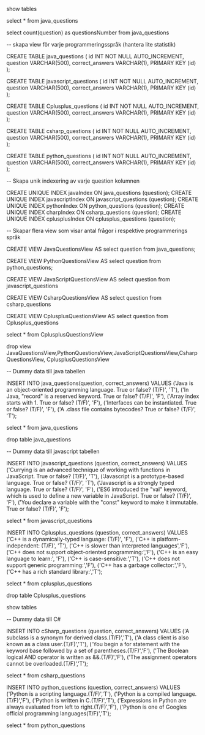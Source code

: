 show tables

select * from java_questions

select count(question) as questionsNumber from java_questions

-- skapa view för varje programmeringsspråk (hantera lite statistik)


CREATE TABLE java_questions (
                                id INT NOT NULL AUTO_INCREMENT,
                                question VARCHAR(500),
                                correct_answers VARCHAR(1),
                                PRIMARY KEY (id)
);

CREATE TABLE javascript_questions (
                                      id INT NOT NULL AUTO_INCREMENT,
                                      question VARCHAR(500),
                                      correct_answers VARCHAR(1),
                                      PRIMARY KEY (id)
);

CREATE TABLE Cplusplus_questions (
                                      id INT NOT NULL AUTO_INCREMENT,
                                      question VARCHAR(500),
                                      correct_answers VARCHAR(1),
                                      PRIMARY KEY (id)
);



CREATE TABLE csharp_questions (
                                  id INT NOT NULL AUTO_INCREMENT,
                                  question VARCHAR(500),
                                  correct_answers VARCHAR(1),
                                  PRIMARY KEY (id)
);

CREATE TABLE python_questions (
                                  id INT NOT NULL AUTO_INCREMENT,
                                  question VARCHAR(500),
                                  correct_answers VARCHAR(1),
                                  PRIMARY KEY (id)
);

-- Skapa unik indexering av varje question kolumnen

CREATE UNIQUE INDEX javaIndex ON java_questions (question);
CREATE UNIQUE INDEX javascriptIndex ON javascript_questions (question);
CREATE UNIQUE INDEX pythonIndex ON python_questions (question);
CREATE UNIQUE INDEX charpIndex ON csharp_questions (question);
CREATE UNIQUE INDEX cplusplusIndex ON cplusplus_questions (question);

-- Skapar flera view som visar antal frågor i respektive programmerings språk

CREATE VIEW JavaQuestionsView AS
    select question from java_questions;

CREATE VIEW PythonQuestionsView AS
select question from python_questions;

CREATE VIEW JavaScriptQuestionsView AS
select question from javascript_questions

CREATE VIEW CsharpQuestionsView AS
select question from csharp_questions

CREATE VIEW CplusplusQuestionsView AS
select question from Cplusplus_questions

select * from CplusplusQuestionsView


drop view JavaQuestionsView,PythonQuestionsView,JavaScriptQuestionsView,CsharpQuestionsView,
    CplusplusQuestionsView


-- Dummy data till java tabellen

INSERT INTO java_questions(question, correct_answers)
VALUES ('Java is an object-oriented programming language. True or false? (T/F)', 'T'),
       ('In Java, "record" is a reserved keyword. True or false? (T/F)', 'F'),
       ('Array index starts with 1. True or false? (T/F)', 'F'),
       ('Interfaces can be instantiated. True or false? (T/F)', 'F'),
       ('A .class file contains bytecodes? True or false? (T/F)', 'T');

select * from java_questions

drop table java_questions

-- Dummy data till javascript tabellen

INSERT INTO javascript_questions (question, correct_answers)
VALUES ('Currying is an advanced technique of working with functions in JavaScript. True or false? (T/F)', 'T'),
       ('Javascript is a prototype-based language. True or false? (T/F)', 'T'),
       ('Javascript is a strongly typed language. True or false? (T/F)', 'F'),
       ('ES6 introduced the "val" keyword, which is used to define a new variable in JavaScript. True or false? (T/F)', 'F'),
       ('You declare a variable with the "const" keyword to make it immutable. True or false? (T/F)', 'F');

select * from javascript_questions

INSERT INTO Cplusplus_questions (question, correct_answers)
VALUES ('C++ is a dynamically-typed language: (T/F)', 'F'),
       ('C++ is platform-independent: (T/F)', 'T'),
       ('C++ is slower than interpreted languages','F'),
       ('C++ does not support object-oriented programming:','F'),
       ('C++ is an easy language to learn:', 'F'),
       ('C++ is case-sensitive:','T'),
       ('C++ does not support generic programming:','F'),
       ('C++ has a garbage collector:','F'),
       ('C++ has a rich standard library:','T');

select * from cplusplus_questions

drop table Cplusplus_questions

show tables

-- Dummy data till C#

INSERT INTO cSharp_questions (question, correct_answers)
VALUES ('A subclass is a synonym for derived class.(T/F)','T'),
       ('A class client is also known as a class user.(T/F)','T'),
       ('You begin a for statement with the keyword base followed by a set of parentheses.(T/F)','F'),
       ('The Boolean logical AND operator is written as &&.(T/F)','F'),
       ('The assignment operators cannot be overloaded.(T/F)','T');

select * from csharp_questions

INSERT INTO python_questions (question, correct_answers)
VALUES ('Python is a scripting language.(T/F)','T'),
       ('Python is a compiled language.(T/F)','F'),
       ('Python is written in C.(T/F)','T'),
       ('Expressions in Python are always evaluated from left to right.(T/F)','F'),
       ('Python is one of Googles official programming languages(T/F)','T');

select * from python_questions

